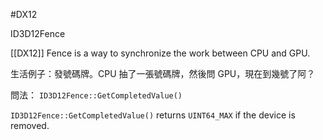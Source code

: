 #DX12 

ID3D12Fence

[[DX12]] Fence is a way to synchronize the work between CPU and GPU.

生活例子：發號碼牌。CPU 抽了一張號碼牌，然後問 GPU，現在到幾號了阿？

問法： `ID3D12Fence::GetCompletedValue()`

`ID3D12Fence::GetCompletedValue()` returns `UINT64_MAX` if the device is removed.